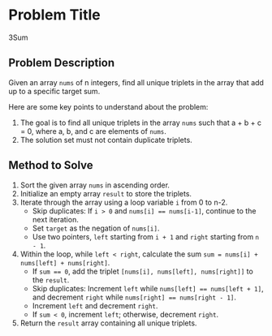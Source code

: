 # Problem Title

3Sum

## Problem Description

Given an array `nums` of n integers, find all unique triplets in the array that add up to a specific target sum.

Here are some key points to understand about the problem:

1. The goal is to find all unique triplets in the array `nums` such that a + b + c = 0, where a, b, and c are elements of `nums`.
2. The solution set must not contain duplicate triplets.

## Method to Solve

1. Sort the given array `nums` in ascending order.
2. Initialize an empty array `result` to store the triplets.
3. Iterate through the array using a loop variable `i` from 0 to n-2.
    - Skip duplicates: If `i > 0` and `nums[i] == nums[i-1]`, continue to the next iteration.
    - Set `target` as the negation of `nums[i]`.
    - Use two pointers, `left` starting from `i + 1` and `right` starting from `n - 1`.
4. Within the loop, while `left < right`, calculate the sum `sum = nums[i] + nums[left] + nums[right]`.
    - If `sum == 0`, add the triplet `[nums[i], nums[left], nums[right]]` to the `result`.
    - Skip duplicates: Increment `left` while `nums[left] == nums[left + 1]`, and decrement `right` while `nums[right] == nums[right - 1]`.
    - Increment `left` and decrement `right`.
    - If `sum < 0`, increment `left`; otherwise, decrement `right`.
5. Return the `result` array containing all unique triplets.